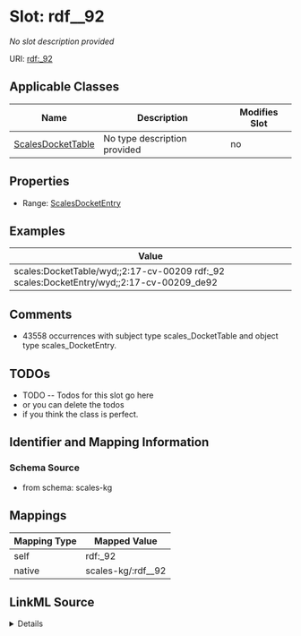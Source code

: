 

# Slot: rdf__92


_No slot description provided_





URI: [rdf:_92](http://www.w3.org/1999/02/22-rdf-syntax-ns#_92)



<!-- no inheritance hierarchy -->





## Applicable Classes

| Name | Description | Modifies Slot |
| --- | --- | --- |
| [ScalesDocketTable](../classes/ScalesDocketTable.md) | No type description provided |  no  |







## Properties

* Range: [ScalesDocketEntry](../classes/ScalesDocketEntry.md)






## Examples

| Value |
| --- |
| scales:DocketTable/wyd;;2:17-cv-00209 rdf:_92 scales:DocketEntry/wyd;;2:17-cv-00209_de92 |

## Comments

* 43558 occurrences with subject type scales_DocketTable and object type scales_DocketEntry.

## TODOs

* TODO -- Todos for this slot go here
* or you can delete the todos
* if you think the class is perfect.

## Identifier and Mapping Information







### Schema Source


* from schema: scales-kg




## Mappings

| Mapping Type | Mapped Value |
| ---  | ---  |
| self | rdf:_92 |
| native | scales-kg/:rdf__92 |




## LinkML Source

<details>
```yaml
name: rdf__92
description: No slot description provided
todos:
- TODO -- Todos for this slot go here
- or you can delete the todos
- if you think the class is perfect.
comments:
- 43558 occurrences with subject type scales_DocketTable and object type scales_DocketEntry.
examples:
- value: scales:DocketTable/wyd;;2:17-cv-00209 rdf:_92 scales:DocketEntry/wyd;;2:17-cv-00209_de92
from_schema: scales-kg
rank: 1000
slot_uri: rdf:_92
alias: rdf__92
domain_of:
- scales_DocketTable
range: scales_DocketEntry

```
</details>